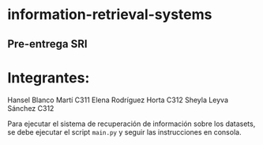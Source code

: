 # information-retrieval-systems
## Pre-entrega SRI


# Integrantes:
Hansel Blanco Martí C311
Elena Rodríguez Horta C312
Sheyla Leyva Sánchez C312


Para ejecutar el sistema de recuperación de información sobre los datasets, se debe ejecutar el script `main.py` y seguir las instrucciones en consola.
